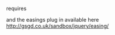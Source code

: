 requires 

<script src="http://ajax.googleapis.com/ajax/libs/jquery/1.10.2/jquery.min.js"></script>  	
<script src="http://ajax.googleapis.com/ajax/libs/jqueryui/1/jquery-ui.min.js"></script>

and the easings plug in available here http://gsgd.co.uk/sandbox/jquery/easing/

